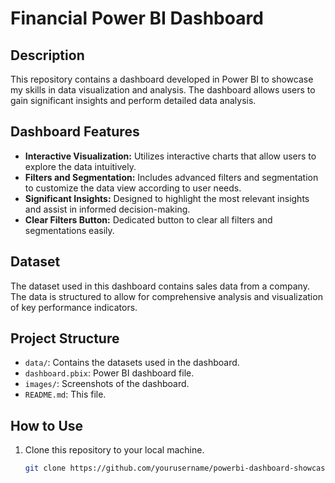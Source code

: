 # Financial Power BI Dashboard

## Description

This repository contains a dashboard developed in Power BI to showcase my skills in data visualization and analysis. The dashboard allows users to gain significant insights and perform detailed data analysis.

## Dashboard Features

- **Interactive Visualization:** Utilizes interactive charts that allow users to explore the data intuitively.
- **Filters and Segmentation:** Includes advanced filters and segmentation to customize the data view according to user needs.
- **Significant Insights:** Designed to highlight the most relevant insights and assist in informed decision-making.
- **Clear Filters Button:** Dedicated button to clear all filters and segmentations easily.

## Dataset

The dataset used in this dashboard contains sales data from a company. The data is structured to allow for comprehensive analysis and visualization of key performance indicators.

## Project Structure

- `data/`: Contains the datasets used in the dashboard.
- `dashboard.pbix`: Power BI dashboard file.
- `images/`: Screenshots of the dashboard.
- `README.md`: This file.

## How to Use

1. Clone this repository to your local machine.
   ```bash
   git clone https://github.com/yourusername/powerbi-dashboard-showcase.git
